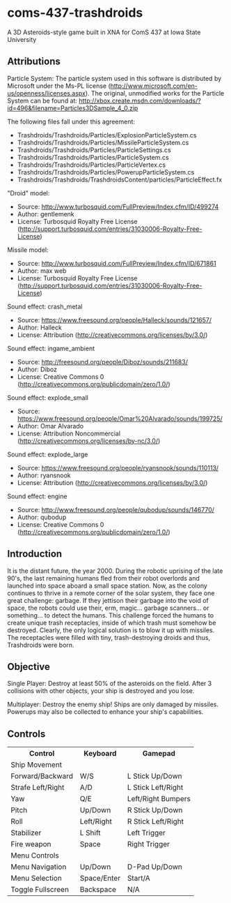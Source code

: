 coms-437-trashdroids
====================

A 3D Asteroids-style game built in XNA for ComS 437 at Iowa State University

Attributions
------------

Particle System:
	The particle system used in this software is distributed by Microsoft under the Ms-PL license (http://www.microsoft.com/en-us/openness/licenses.aspx). The original, unmodified works for the Particle System can be found at: http://xbox.create.msdn.com/downloads/?id=496&filename=Particles3DSample_4_0.zip
	
The following files fall under this agreement:
- Trashdroids/Trashdroids/Particles/ExplosionParticleSystem.cs
- Trashdroids/Trashdroids/Particles/MissileParticleSystem.cs
- Trashdroids/Trashdroids/Particles/ParticleSettings.cs
- Trashdroids/Trashdroids/Particles/ParticleSystem.cs
- Trashdroids/Trashdroids/Particles/ParticleVertex.cs
- Trashdroids/Trashdroids/Particles/PowerupParticleSystem.cs
- Trashdroids/Trashdroids/TrashdroidsContent/particles/ParticleEffect.fx
     
"Droid" model:
* Source: http://www.turbosquid.com/FullPreview/Index.cfm/ID/499274
* Author: gentlemenk
* License: Turbosquid Royalty Free License (http://support.turbosquid.com/entries/31030006-Royalty-Free-License)
     
Missile model:
* Source: http://www.turbosquid.com/FullPreview/Index.cfm/ID/671861
* Author: max web
* License: Turbosquid Royalty Free License (http://support.turbosquid.com/entries/31030006-Royalty-Free-License)
     
Sound effect: crash_metal
* Source: https://www.freesound.org/people/Halleck/sounds/121657/
* Author: Halleck
* License: Attribution (http://creativecommons.org/licenses/by/3.0/)
     
Sound effect: ingame_ambient
* Source: http://freesound.org/people/Diboz/sounds/211683/
* Author: Diboz
* License: Creative Commons 0 (http://creativecommons.org/publicdomain/zero/1.0/)

Sound effect: explode_small
* Source: https://www.freesound.org/people/Omar%20Alvarado/sounds/199725/
* Author: Omar Alvarado
* License: Attribution Noncommercial (http://creativecommons.org/licenses/by-nc/3.0/)


Sound effect: explode_large
* Source: https://www.freesound.org/people/ryansnook/sounds/110113/
* Author: ryansnook
* License: Attribution (http://creativecommons.org/licenses/by/3.0/)
     
Sound effect: engine
* Source: http://www.freesound.org/people/qubodup/sounds/146770/
* Author: qubodup
* License: Creative Commons 0 (http://creativecommons.org/publicdomain/zero/1.0/)

Introduction
------------

It is the distant future, the year 2000. During the robotic uprising of the late 90's, the last remaining humans fled from their robot overlords and launched into space aboard a small space station. Now, as the colony continues to thrive in a remote corner of the solar system, they face one great challenge: garbage. If they jettison their garbage into the void of space, the robots could use their, erm, magic... garbage scanners... or something... to detect the humans. This challenge forced the humans to create unique trash receptacles, inside of which trash must somehow be destroyed. Clearly, the only logical solution is to blow it up with missiles. The receptacles were filled with tiny, trash-destroying droids and thus, Trashdroids were born.


Objective
---------

Single Player: Destroy at least 50% of the asteroids on the field. After 3 collisions with other objects, your ship is destroyed and you lose.

Multiplayer: Destroy the enemy ship! Ships are only damaged by missiles. Powerups may also be collected to enhance your ship's capabilities.

<!---
Controls
╔═════════════════════╦═════════════╦════════════════════╗
║       Control       ║  Keyboard   ║      Gamepad       ║
╠═════════════════════╬═════════════╬════════════════════╣
║ Ship Movement       ║             ║                    ║
║   Forward/Backward  ║ W/S         ║ L Stick Up/Down    ║
║   Strafe Left/Right ║ A/D         ║ L Stick Left/Right ║
║   Yaw               ║ Q/E         ║ Left/Right Bumpers ║
║   Pitch             ║ Up/Down     ║ R Stick Up/Down    ║
║   Roll              ║ Left/Right  ║ R Stick Left/Right ║
║   Stabilizer        ║ L Shift     ║ Left Trigger       ║
║   Fire weapon       ║ Space       ║ Right Trigger      ║
║ Menu Controls       ║             ║                    ║
║   Menu Navigation   ║ Up/Down     ║ D-Pad Up/Down      ║
║   Menu Selection    ║ Space/Enter ║ Start/A            ║
║ Toggle Fullscreen   ║ Backspace   ║ N/A                ║
╚═════════════════════╩═════════════╩════════════════════╝
-->
Controls
--------

<table><tbody><tr><th>Control</th><th>Keyboard</th><th>Gamepad</th></tr><tr><td>Ship Movement</td><td> </td><td> </td></tr><tr><td>  Forward/Backward</td><td>W/S</td><td>L Stick Up/Down</td></tr><tr><td>  Strafe Left/Right</td><td>A/D</td><td>L Stick Left/Right</td></tr><tr><td>  Yaw</td><td>Q/E</td><td>Left/Right Bumpers</td></tr><tr><td>  Pitch</td><td>Up/Down</td><td>R Stick Up/Down</td></tr><tr><td>  Roll</td><td>Left/Right</td><td>R Stick Left/Right</td></tr><tr><td>  Stabilizer</td><td>L Shift</td><td>Left Trigger</td></tr><tr><td>  Fire weapon</td><td>Space</td><td>Right Trigger</td></tr><tr><td>Menu Controls</td><td> </td><td> </td></tr><tr><td>  Menu Navigation</td><td>Up/Down</td><td>D-Pad Up/Down</td></tr><tr><td>  Menu Selection</td><td>Space/Enter</td><td>Start/A</td></tr><tr><td>Toggle Fullscreen</td><td>Backspace</td><td>N/A</td></tr></tbody></table>


